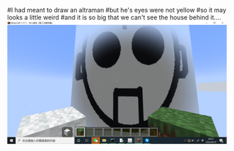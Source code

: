 
#I had meant to draw an altraman
#but he's eyes were not yellow
#so it may looks a little weird
#and it is so big that we can't see the house behind it....
![](https://github.com/ophwsjtu18/ohw22s/blob/main/FF/my_profile/myprofile.png)


